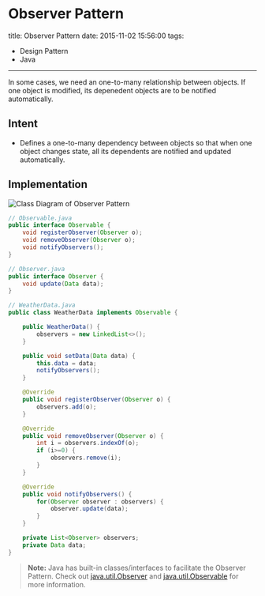 # Observer Pattern

title:  Observer Pattern
date: 2015-11-02 15:56:00
tags:
- Design Pattern
- Java

---


In some cases, we need an one-to-many relationship between objects. If one object is modified, its depenedent objects are to be notified automatically.

<!--more-->

## Intent
- Defines a one-to-many dependency between objects so that when one object changes state, all its dependents are notified and updated automatically.

## Implementation
![Class Diagram of Observer Pattern](http://i.imgur.com/RcDQFgP.png)
``` java
// Observable.java
public interface Observable {
    void registerObserver(Observer o);
    void removeObserver(Observer o);
    void notifyObservers();
}
```
``` java
// Observer.java
public interface Observer {
    void update(Data data);
}
```
``` java
// WeatherData.java
public class WeatherData implements Observable {

    public WeatherData() {
        observers = new LinkedList<>();
    }

    public void setData(Data data) {
        this.data = data;
        notifyObservers();
    }

    @Override
    public void registerObserver(Observer o) {
        observers.add(o);
    }

    @Override
    public void removeObserver(Observer o) {
        int i = observers.indexOf(o);
        if (i>=0) {
            observers.remove(i);
        }
    }

    @Override
    public void notifyObservers() {
        for(Observer observer : observers) {
            observer.update(data);
        }
    }

    private List<Observer> observers;
    private Data data;
}
```

> **Note:** Java has built-in classes/interfaces to facilitate the Observer Pattern. Check out [java.util.Observer](https://docs.oracle.com/javase/7/docs/api/java/util/Observer.html) and [java.util.Observable](https://docs.oracle.com/javase/7/docs/api/java/util/Observable.html) for more information.
